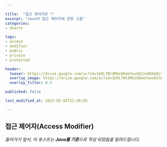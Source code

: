 ```yaml
---

title:  "접근 제어자란 ?"
excerpt: "Java의 접근 제어자에 관한 고찰"
categories:
- Shorts

tags:
- access
- modifier
- public
- private
- protected

header:
  teaser: https://drive.google.com/uc?id=1b9L7WldMUzO64eYoxUGCnn0Ubb9jlWz3
  overlay_image: https://drive.google.com/uc?id=1b9L7WldMUzO64eYoxUGCnn0Ubb9jlWz3
  overlay_filter: 0.5

published: false

last_modified_at: 2023-02-05T21:26:02

---
```


## 접근 제어자(Access Modifier)

*들어가기 앞서, 이 포스트는 **Java를 기준**으로 작성 되었음을 알려드립니다.*

